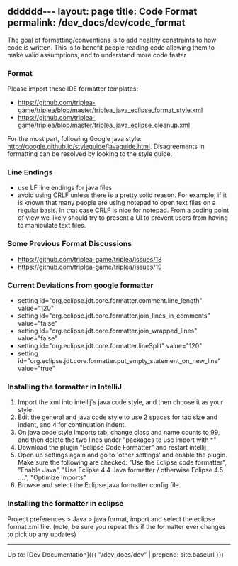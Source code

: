dddddd---
layout: page
title: Code Format
permalink: /dev_docs/dev/code_format
---

The goal of formatting/conventions is to add healthy constraints to how code is written. This is to benefit people reading code allowing them to make valid assumptions, and to understand more code faster

### Format
Please import these IDE formatter templates:
- https://github.com/triplea-game/triplea/blob/master/triplea_java_eclipse_format_style.xml
- https://github.com/triplea-game/triplea/blob/master/triplea_java_eclipse_cleanup.xml


For the most part, following Google java style: http://google.github.io/styleguide/javaguide.html. Disagreements in formatting can be resolved by looking to the style guide.


### Line Endings
- use LF line endings for java files
- avoid using CRLF unless there is a pretty solid reason. For example, if it is known that many people are using notepad to open text files on a regular basis. In that case CRLF is nice for notepad. From a coding point of view we likely should try to present a UI to prevent users from having to manipulate text files. 

### Some Previous Format Discussions
- https://github.com/triplea-game/triplea/issues/18
- https://github.com/triplea-game/triplea/issues/19

### Current Deviations from google formatter
- setting id="org.eclipse.jdt.core.formatter.comment.line_length" value="120"
- setting id="org.eclipse.jdt.core.formatter.join_lines_in_comments" value="false"
- setting id="org.eclipse.jdt.core.formatter.join_wrapped_lines" value="false"
- setting id="org.eclipse.jdt.core.formatter.lineSplit" value="120"
- setting id="org.eclipse.jdt.core.formatter.put_empty_statement_on_new_line" value="true"


### Installing the formatter in IntelliJ
1. Import the xml into intellij's java code style, and then choose it as your style
2. Edit the general and java code style to use 2 spaces for tab size and indent, and 4 for continuation indent.
3. On java code style imports tab, change class and name counts to 99, and then delete the two lines under "packages to use import with *"
4. Download the plugin "Eclipse Code Formatter" and restart intellij
5. Open up settings again and go to 'other settings' and enable the plugin. Make sure the following are checked: "Use the Eclipse code formatter", "Enable Java", "Use Eclipse 4.4 Java formatter / otherwise Eclipse 4.5 ....", "Optimize Imports"
6. Browse and select the Eclipse java formatter config file.

### Installing the formatter in eclipse
Project preferences > Java > java format, import and select the eclipse format xml file. (note, be sure you repeat this if the formatter ever changes to pick up any updates)


--------

Up to: [Dev Documentation]({{ "/dev_docs/dev" | prepend: site.baseurl }})
